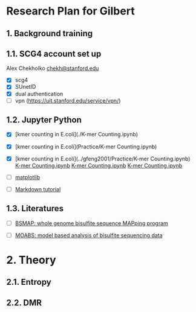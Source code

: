 # Research Plan for Gilbert

## 1. Background training

## 1.1. SCG4 account set up
Alex Chekholko <chekh@stanford.edu>
- [x] scg4
- [x] SUnetID
- [x] dual authentication
- [ ] vpn (https://uit.stanford.edu/service/vpn/)

## 1.2. Jupyter Python
- [x] [kmer counting in E.coli](./K-mer Counting.ipynb)
- [x] [kmer counting in E.coli](Practice/K-mer Counting.ipynb)
- [x] [kmer counting in E.coli](../gfeng2001/Practice/K-mer Counting.ipynb)
<a href="K-mer Counting.ipynb">K-mer Counting.ipynb</a>
<a href="Practice/K-mer Counting.ipynb">K-mer Counting.ipynb</a>
<a href="gfeng2001/Practice/K-mer Counting.ipynb">K-mer Counting.ipynb</a>

- [ ] [matplotlib](http://matplotlib.org/users/pyplot_tutorial.html)
- [ ] [Markdown tutorial](https://github.com/adam-p/markdown-here/wiki/Markdown-Cheatsheet)


## 1.3. Literatures
- [ ] [BSMAP: whole genome bisulfite sequence MAPping program](https://bmcbioinformatics.biomedcentral.com/articles/10.1186/1471-2105-10-232)
- [ ] [MOABS: model based analysis of bisulfite sequencing data](https://genomebiology.biomedcentral.com/articles/10.1186/gb-2014-15-2-r38)


# 2. Theory

## 2.1. Entropy

## 2.2. DMR

